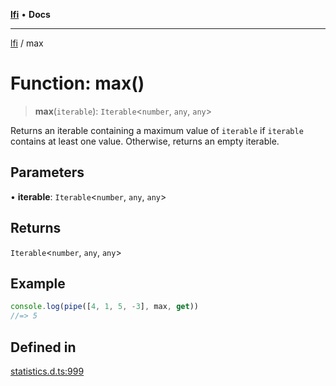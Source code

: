 [**lfi**](../readme.md) • **Docs**

***

[lfi](../globals.md) / max

# Function: max()

> **max**(`iterable`): `Iterable`\<`number`, `any`, `any`\>

Returns an iterable containing a maximum value of `iterable` if `iterable`
contains at least one value. Otherwise, returns an empty iterable.

## Parameters

• **iterable**: `Iterable`\<`number`, `any`, `any`\>

## Returns

`Iterable`\<`number`, `any`, `any`\>

## Example

```js
console.log(pipe([4, 1, 5, -3], max, get))
//=> 5
```

## Defined in

[statistics.d.ts:999](https://github.com/TomerAberbach/lfi/blob/95b3b82a9fc32cec65089cf86d003d7620dc44fc/src/operations/statistics.d.ts#L999)
